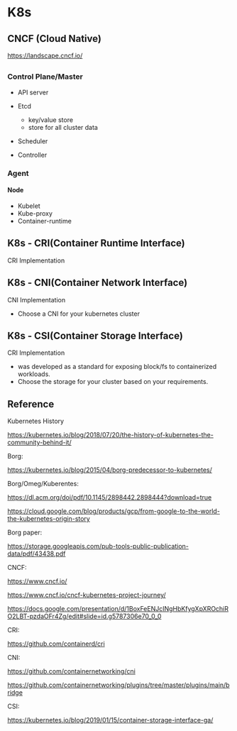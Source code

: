 # K8s
## CNCF (Cloud Native)
https://landscape.cncf.io/

## 
### Control Plane/Master
- API server

- Etcd
    - key/value store
    - store for all cluster data

- Scheduler

- Controller

### Agent
#### Node
- Kubelet
- Kube-proxy
- Container-runtime

## K8s - CRI(Container Runtime Interface)
CRI Implementation

## K8s - CNI(Container Network Interface)
CNI Implementation
- Choose a CNI for your kubernetes cluster

## K8s - CSI(Container Storage Interface)
CRI Implementation
- was developed as a standard for exposing block/fs to containerized workloads.
- Choose the storage for your cluster based on your requirements.

## Reference
Kubernetes History

https://kubernetes.io/blog/2018/07/20/the-history-of-kubernetes-the-community-behind-it/

Borg:

https://kubernetes.io/blog/2015/04/borg-predecessor-to-kubernetes/

Borg/Omeg/Kuberentes:

https://dl.acm.org/doi/pdf/10.1145/2898442.2898444?download=true

https://cloud.google.com/blog/products/gcp/from-google-to-the-world-the-kubernetes-origin-story

Borg paper:

https://storage.googleapis.com/pub-tools-public-publication-data/pdf/43438.pdf

CNCF:

https://www.cncf.io/

https://www.cncf.io/cncf-kubernetes-project-journey/

https://docs.google.com/presentation/d/1BoxFeENJcINgHbKfygXpXROchiRO2LBT-pzdaOFr4Zg/edit#slide=id.g5787306e70_0_0

CRI:

https://github.com/containerd/cri

CNI:

https://github.com/containernetworking/cni

https://github.com/containernetworking/plugins/tree/master/plugins/main/bridge

CSI:

https://kubernetes.io/blog/2019/01/15/container-storage-interface-ga/
